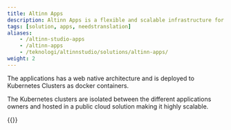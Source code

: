 ```yaml
---
title: Altinn Apps
description: Altinn Apps is a flexible and scalable infrastructure for containerized applications created in Altinn Studio.
tags: [solution, apps, needstranslation]
aliases:
    - /altinn-studio-apps
    - /altinn-apps
    - /teknologi/altinnstudio/solutions/altinn-apps/
weight: 2
---
```


The applications has a web native architecture and is deployed to Kubernetes Clusters as docker containers.

The Kubernetes clusters are isolated between the different applications owners and hosted in a public cloud solution making it highly scalable. 

{{<children />}}
